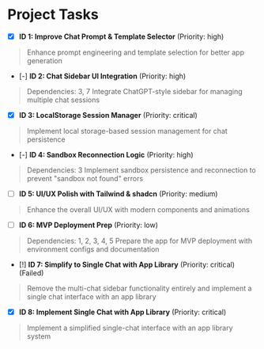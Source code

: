 # Project Tasks

- [x] **ID 1: Improve Chat Prompt & Template Selector** (Priority: high)
> Enhance prompt engineering and template selection for better app generation

- [-] **ID 2: Chat Sidebar UI Integration** (Priority: high)
> Dependencies: 3, 7
> Integrate ChatGPT-style sidebar for managing multiple chat sessions

- [x] **ID 3: LocalStorage Session Manager** (Priority: critical)
> Implement local storage-based session management for chat persistence

- [-] **ID 4: Sandbox Reconnection Logic** (Priority: high)
> Dependencies: 3
> Implement sandbox persistence and reconnection to prevent "sandbox not found" errors

- [ ] **ID 5: UI/UX Polish with Tailwind & shadcn** (Priority: medium)
> Enhance the overall UI/UX with modern components and animations

- [ ] **ID 6: MVP Deployment Prep** (Priority: low)
> Dependencies: 1, 2, 3, 4, 5
> Prepare the app for MVP deployment with environment configs and documentation

- [!] **ID 7: Simplify to Single Chat with App Library** (Priority: critical) (Failed)
> Remove the multi-chat sidebar functionality entirely and implement a single chat interface with an app library

- [x] **ID 8: Implement Single Chat with App Library** (Priority: critical)
> Implement a simplified single-chat interface with an app library system 
